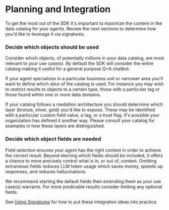 # Planning and Integration

To get the most out of the SDK it's important to maximize the content in the data catalog for your agents. Review the next sections to determine how you'd like to leverage it via signatures.

### Decide which objects should be used

Consider which objects, of potentially millions in your data catalog, are most relevant to your use case(s). By default the SDK will consider the entire catalog making it useful for a general purpose Q+A chatbot.

If your agent specializes in a particular business unit or narrower area you'll want to define which slice of the catalog is used. For instance you may wish to restrict results to objects to a certain type, those with a particular tag or those found within one or more data domains.

If your catalog follows a medallion architecture you should determine which layer (bronze, silver, gold) you'd like to expose. These may be identified with a particular custom field value, a tag, or a trust flag. It's possible your organization has defined it another way. Please consult your catalog for examples in how these layers are distinguished.

### Decide which object fields are needed

Field selection ensures your agent has the right context in order to achieve the correct result. Beyond electing which fields should be included, it offers a chance to more precisely control what is in, or out of, context. Omitting extraneous fields reduces LLM token usage which saves money, speeds up responses, and reduces hallucinations.

We recommend starting the default fields then extending them as your use case(s) warrants. For more predicable results consider limiting any optional fields.

See [Using Signatures](./signature.md) for how to put these integration ideas into practice.